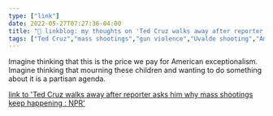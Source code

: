 ```yaml
---
type: ["link"]
date: 2022-05-27T07:27:36-04:00
title: "🔗 linkblog: my thoughts on 'Ted Cruz walks away after reporter asks him why mass shootings keep happening : NPR'"
tags: ["Ted Cruz","mass shootings","gun violence","Uvalde shooting","American exceptionalism"]
---
```

Imagine thinking that this is the price we pay for American exceptionalism. Imagine thinking that mourning these children and wanting to do something about it is a partisan agenda.
 

[link to 'Ted Cruz walks away after reporter asks him why mass shootings keep happening : NPR'](https://www.npr.org/2022/05/27/1101693246/ted-cruz-walks-off-reporter-uvalde-texas-school-shooting)
